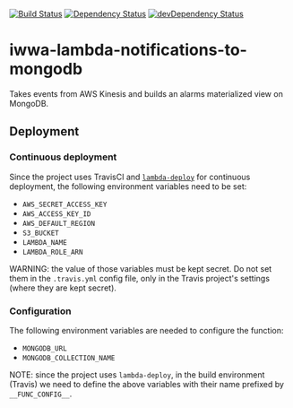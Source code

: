 [![Build Status](https://travis-ci.org/innowatio/iwwa-lambda-notifications-to-mongodb.svg?branch=master)](https://travis-ci.org/innowatio/iwwa-lambda-notifications-to-mongodb)
[![Dependency Status](https://david-dm.org/innowatio/iwwa-lambda-notifications-to-mongodb.svg)](https://david-dm.org/innowatio/iwwa-lambda-notifications-to-mongodb)
[![devDependency Status](https://david-dm.org/innowatio/iwwa-lambda-notifications-to-mongodb/dev-status.svg)](https://david-dm.org/innowatio/iwwa-lambda-notifications-to-mongodb#info=devDependencies)

# iwwa-lambda-notifications-to-mongodb

Takes events from AWS Kinesis and builds an alarms materialized view on
MongoDB.

## Deployment

### Continuous deployment

Since the project uses TravisCI and
[`lambda-deploy`](https://github.com/innowatio/lambda-deploy/) for continuous
deployment, the following environment variables need to be set:

- `AWS_SECRET_ACCESS_KEY`
- `AWS_ACCESS_KEY_ID`
- `AWS_DEFAULT_REGION`
- `S3_BUCKET`
- `LAMBDA_NAME`
- `LAMBDA_ROLE_ARN`

WARNING: the value of those variables must be kept secret. Do not set them in
the `.travis.yml` config file, only in the Travis project's settings (where they
are kept secret).

### Configuration

The following environment variables are needed to configure the function:

- `MONGODB_URL`
- `MONGODB_COLLECTION_NAME`

NOTE: since the project uses `lambda-deploy`, in the build environment (Travis)
we need to define the above variables with their name prefixed by
`__FUNC_CONFIG__`.
